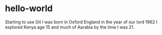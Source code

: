 # hello-world
Starting to use Git
I was born in Oxford England in the year of our lord 1962
I explored Kenya age 15 and much of Aarabia by the time I was 21.
